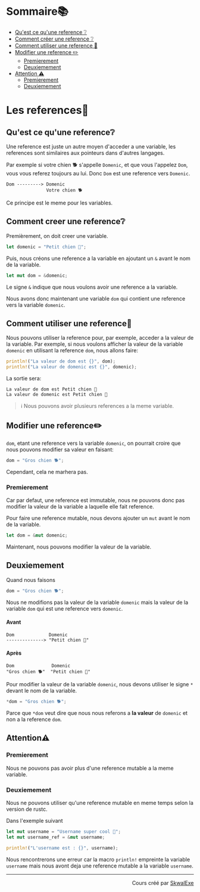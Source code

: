 # Sommaire📚
- [Qu'est ce qu'une reference ❔](#quest-ce-quune-reference)
- [Comment créer une reference ❔](#comment-creer-une-reference)
- [Comment utiliser une reference 🤹](#comment-utiliser-une-reference)
- [Modifier une reference ✏️](#modifier-une-reference)
    - [Premierement](#premierement)
    - [Deuxiemement](#deuxiemement)
- [Attention ⚠️](#attention)
    - [Premierement](#premierement)
    - [Deuxiemement](#deuxiemement)


# Les references🔗
## Qu'est ce qu'une reference❔
Une reference est juste un autre moyen d'acceder a une variable, les references sont similaires aux pointeurs dans d'autres langages.

Par exemple si votre chien 🐕 s'appelle `Domenic`, et que vous l'appelez `Dom`, vous vous referez toujours au lui. Donc `Dom` est une reference vers `Domenic`.

```
Dom ---------> Domenic
               Votre chien 🐕
```

Ce principe est le meme pour les variables.

## Comment creer une reference❔
Premièrement, on doit creer une variable.
```rust
let domenic = "Petit chien 🐶";
```
Puis, nous créons une reference a la variable en ajoutant un `&` avant le nom de la variable.
```rust
let mut dom = &domenic;
```
Le signe `&` indique que nous voulons avoir une reference a la variable.

Nous avons donc maintenant une variable `dom` qui contient une reference vers la variable `domenic`.

## Comment utiliser une reference🤹
Nous pouvons utiliser la reference pour, par exemple, acceder a la valeur de la variable.
Par exemple, si nous voulons afficher la valeur de la variable `domenic` en utilisant la reference `dom`, nous allons faire:
```rust
println!("La valeur de dom est {}", dom);
println!("La valeur de domenic est {}", domenic);
```
La sortie sera:
```
La valeur de dom est Petit chien 🐶
La valeur de domenic est Petit chien 🐶
```

> ℹ️ Nous pouvons avoir plusieurs references a la meme variable.

## Modifier une reference✏️
`dom`, etant une reference vers la variable `domenic`, on pourrait croire que nous pouvons modifier sa valeur en faisant:
```rust
dom = "Gros chien 🐕";
```
Cependant, cela ne marhera pas.
### Premierement
Car par defaut, une reference est immutable, nous ne pouvons donc pas modifier la valeur de la variable a laquelle elle fait reference.

Pour faire une reference mutable, nous devons ajouter un `mut` avant le nom de la variable.

```rust
let dom = &mut domenic;
```
Maintenant, nous pouvons modifier la valeur de la variable.

## Deuxiemement
Quand nous faisons 
```rust
dom = "Gros chien 🐕";
```
Nous ne modifions pas la valeur de la variable `domenic` mais la valeur de la variable `dom` qui est une reference vers `domenic`.

#### **Avant**
```
Dom             Domenic
--------------> "Petit chien 🐶"
```
#### **Après**
```
Dom              Domenic
"Gros chien 🐕"  "Petit chien 🐶"
```

Pour modifier la valeur de la variable `domenic`, nous devons utiliser le signe `*` devant le nom de la variable.
```rust
*dom = "Gros chien 🐕";
```

Parce que `*dom` veut dire que nous nous referons a **la valeur** de `domenic` et non a la reference `dom`.

## Attention⚠️
### Premierement
Nous ne pouvons pas avoir plus d'une reference mutable a la meme variable.
### Deuxiemement
Nous ne pouvons utiliser qu'une reference mutable en meme temps selon la version de rustc.

Dans l'exemple suivant
```rust
let mut username = "Username super cool 💪";
let mut username_ref = &mut username;

println!("L'username est : {}", username);
```

Nous rencontrerons une erreur car la macro `println!` empreinte la variable `username` mais nous avont deja une reference mutable a la variable `username`.

<!--

---

<p align="right"><a href="https://github.com/SkwalExe/apprendre-rust/tree/main/cours/les-references">Section suivante ⏭️</a></p>
-->

---


<p align="right">Cours créé par <a href="https://github.com/SkwalExe/" target="_blank">SkwalExe</a></p>